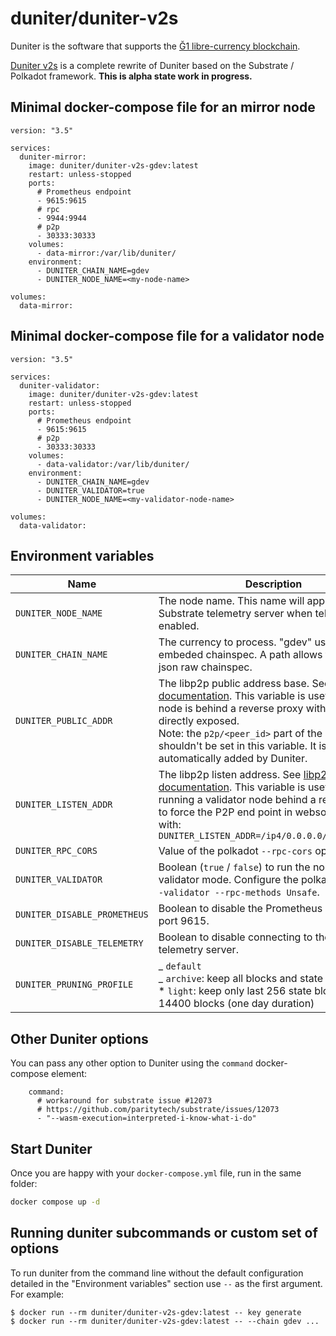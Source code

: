 # duniter/duniter-v2s

Duniter is the software that supports the [Ğ1 libre-currency blockchain](https://duniter.org/).

[Duniter v2s](https://git.duniter.org/nodes/rust/duniter-v2s) is a complete rewrite of Duniter based on the Substrate / Polkadot framework. **This is alpha state work in progress.**

## Minimal docker-compose file for an mirror node

```
version: "3.5"

services:
  duniter-mirror:
    image: duniter/duniter-v2s-gdev:latest
    restart: unless-stopped
    ports:
      # Prometheus endpoint
      - 9615:9615
      # rpc
      - 9944:9944
      # p2p
      - 30333:30333
    volumes:
      - data-mirror:/var/lib/duniter/
    environment:
      - DUNITER_CHAIN_NAME=gdev
      - DUNITER_NODE_NAME=<my-node-name>

volumes:
  data-mirror:
```

## Minimal docker-compose file for a validator node

```
version: "3.5"

services:
  duniter-validator:
    image: duniter/duniter-v2s-gdev:latest
    restart: unless-stopped
    ports:
      # Prometheus endpoint
      - 9615:9615
      # p2p
      - 30333:30333
    volumes:
      - data-validator:/var/lib/duniter/
    environment:
      - DUNITER_CHAIN_NAME=gdev
      - DUNITER_VALIDATOR=true
      - DUNITER_NODE_NAME=<my-validator-node-name>

volumes:
  data-validator:
```

## Environment variables

| Name                         | Description                                                                                                                                                                                                                                                                                                                                          | Default                                                                                     |
| ---------------------------- | ---------------------------------------------------------------------------------------------------------------------------------------------------------------------------------------------------------------------------------------------------------------------------------------------------------------------------------------------------- | ------------------------------------------------------------------------------------------- |
| `DUNITER_NODE_NAME`          | The node name. This name will appear on the Substrate telemetry server when telemetry is enabled.                                                                                                                                                                                                                                                    | Random name                                                                                 |
| `DUNITER_CHAIN_NAME`         | The currency to process. "gdev" uses the embeded chainspec. A path allows to use a local json raw chainspec.                                                                                                                                                                                                                                         | `dev` (development mode)                                                                    |
| `DUNITER_PUBLIC_ADDR`        | The libp2p public address base. See [libp2p documentation](https://docs.libp2p.io/concepts/fundamentals/addressing/). This variable is useful when the node is behind a reverse proxy with its ports not directly exposed.<br>Note: the `p2p/<peer_id>` part of the address shouldn't be set in this variable. It is automatically added by Duniter. | duniter-v2s guesses one from the node's IPv4 address.                                       |
| `DUNITER_LISTEN_ADDR`        | The libp2p listen address. See [libp2p documentation](https://docs.libp2p.io/concepts/fundamentals/addressing/). This variable is useful when running a validator node behind a reverse proxy, to force the P2P end point in websocket mode with:<br> `DUNITER_LISTEN_ADDR=/ip4/0.0.0.0/tcp/30333/ws`                                                | Non validator node: `/ip4/0.0.0.0/tcp/30333/ws`<br>Validator node: `/ip4/0.0.0.0/tcp/30333` |
| `DUNITER_RPC_CORS`           | Value of the polkadot `--rpc-cors` option.                                                                                                                                                                                                                                                                                                           | `all`                                                                                       |
| `DUNITER_VALIDATOR`          | Boolean (`true` / `false`) to run the node in validator mode. Configure the polkadot options `--validator --rpc-methods Unsafe`.                                                                                                                                                                                                                     | `false`                                                                                     |
| `DUNITER_DISABLE_PROMETHEUS` | Boolean to disable the Prometheus endpoint on port 9615.                                                                                                                                                                                                                                                                                             | `false`                                                                                     |
| `DUNITER_DISABLE_TELEMETRY`  | Boolean to disable connecting to the Substrate telemetry server.                                                                                                                                                                                                                                                                                     | `false`                                                                                     |
| `DUNITER_PRUNING_PROFILE`    | _ `default`<br> _ `archive`: keep all blocks and state blocks<br> \* `light`: keep only last 256 state blocks and last 14400 blocks (one day duration)                                                                                                                                                                                               | `default`                                                                                   |

## Other Duniter options

You can pass any other option to Duniter using the `command` docker-compose element:

```
    command:
      # workaround for substrate issue #12073
      # https://github.com/paritytech/substrate/issues/12073
      - "--wasm-execution=interpreted-i-know-what-i-do"
```

## Start Duniter

Once you are happy with your `docker-compose.yml` file, run in the same folder:

```bash
docker compose up -d
```

## Running duniter subcommands or custom set of options

To run duniter from the command line without the default configuration detailed in the "Environment variables" section use `--` as the first argument. For example:

```
$ docker run --rm duniter/duniter-v2s-gdev:latest -- key generate
$ docker run --rm duniter/duniter-v2s-gdev:latest -- --chain gdev ...
```
